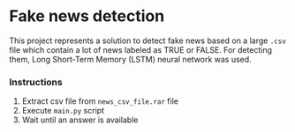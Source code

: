 # Fake news detection

This project represents a solution to detect fake news based on a large `.csv` file which contain a lot of news labeled as TRUE or FALSE. For detecting them, Long Short-Term Memory (LSTM) neural network was used.

### Instructions
1. Extract csv file from `news_csv_file.rar` file
2. Execute `main.py` script
3. Wait until an answer is available
